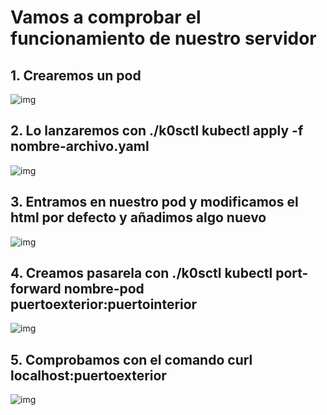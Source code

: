 # Vamos a comprobar el funcionamiento de nuestro servidor 
## 1. Crearemos un pod 
![img]()
## 2. Lo lanzaremos con ./k0sctl kubectl apply -f nombre-archivo.yaml
![img]()
## 3. Entramos en nuestro pod y modificamos el html por defecto y añadimos algo nuevo
![img]()
## 4. Creamos pasarela con ./k0sctl kubectl port-forward nombre-pod puertoexterior:puertointerior
![img]()
## 5. Comprobamos con el comando curl localhost:puertoexterior
![img]()
